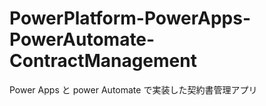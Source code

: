# PowerPlatform-PowerApps-PowerAutomate-ContractManagement
 Power Apps と power Automate で実装した契約書管理アプリ
